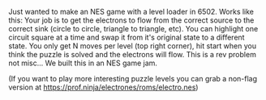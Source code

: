 Just wanted to make an NES game with a level loader in 6502. Works like this: Your job is to get the electrons to flow from the correct source to the correct sink (circle to circle, triangle to triangle, etc). You can highlight one circuit square at a time and swap it from it's original state to a different state. You only get N moves per level (top right corner), hit start when you think the puzzle is solved and the electrons will flow. This is a rev problem not misc... We built this in an NES game jam.

(If you want to play more interesting puzzle levels you can grab a non-flag version at https://prof.ninja/electrones/roms/electro.nes)
